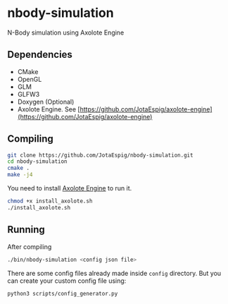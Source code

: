# nbody-simulation
N-Body simulation using Axolote Engine

## Dependencies
* CMake
* OpenGL
* GLM
* GLFW3
* Doxygen (Optional)
* Axolote Engine. See [https://github.com/JotaEspig/axolote-engine](https://github.com/JotaEspig/axolote-engine) 

## Compiling
```bash
git clone https://github.com/JotaEspig/nbody-simulation.git
cd nbody-simulation
cmake .
make -j4
```
You need to install [Axolote Engine](https://github.com/JotaEspig/axolote-engine) to run it.
```bash
chmod +x install_axolote.sh
./install_axolote.sh
```

## Running
After compiling
```bash
./bin/nbody-simulation <config json file>
```

There are some config files already made inside `config` directory. But you can create your custom config file using:
```bash
python3 scripts/config_generator.py
```
